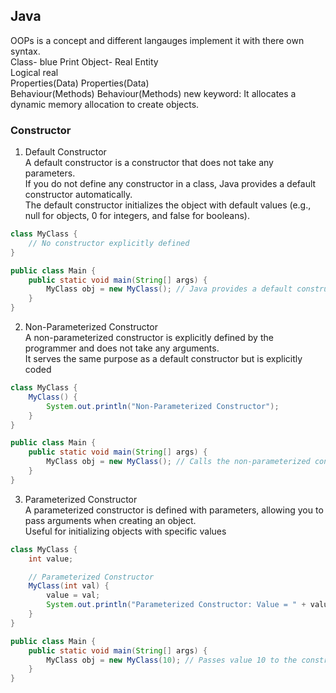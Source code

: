 ## Java  
OOPs is a concept and different langauges implement it with there own syntax.  
Class- blue Print             Object- Real Entity  
Logical                        real  
Properties(Data)               Properties(Data)  
Behaviour(Methods)             Behaviour(Methods) 
new keyword: It allocates a dynamic memory allocation to create objects. 
### Constructor  
1. Default Constructor  
A default constructor is a constructor that does not take any parameters.  
If you do not define any constructor in a class, Java provides a default constructor automatically.  
The default constructor initializes the object with default values (e.g., null for objects, 0 for integers, and false for booleans).  
``` Java
class MyClass {
    // No constructor explicitly defined
}

public class Main {
    public static void main(String[] args) {
        MyClass obj = new MyClass(); // Java provides a default constructor
    }
}
```
2. Non-Parameterized Constructor  
A non-parameterized constructor is explicitly defined by the programmer and does not take any arguments.  
It serves the same purpose as a default constructor but is explicitly coded
```Java
class MyClass {
    MyClass() {
        System.out.println("Non-Parameterized Constructor");
    }
}

public class Main {
    public static void main(String[] args) {
        MyClass obj = new MyClass(); // Calls the non-parameterized constructor
    }
}

```
3. Parameterized Constructor  
A parameterized constructor is defined with parameters, allowing you to pass arguments when creating an object.  
Useful for initializing objects with specific values  
```java
class MyClass {
    int value;

    // Parameterized Constructor
    MyClass(int val) {
        value = val;
        System.out.println("Parameterized Constructor: Value = " + value);
    }
}

public class Main {
    public static void main(String[] args) {
        MyClass obj = new MyClass(10); // Passes value 10 to the constructor
    }
}
```

